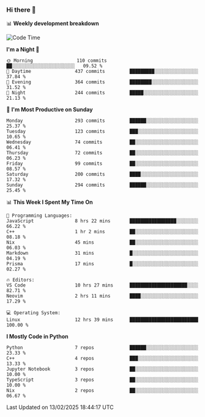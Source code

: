 ### Hi there 👋

📊 **Weekly development breakdown**
<!--START_SECTION:waka-->
![Code Time](http://img.shields.io/badge/Code%20Time-388%20hrs%2046%20mins-blue)

**I'm a Night 🦉** 

```text
🌞 Morning                110 commits         ██░░░░░░░░░░░░░░░░░░░░░░░   09.52 % 
🌆 Daytime                437 commits         █████████░░░░░░░░░░░░░░░░   37.84 % 
🌃 Evening                364 commits         ████████░░░░░░░░░░░░░░░░░   31.52 % 
🌙 Night                  244 commits         █████░░░░░░░░░░░░░░░░░░░░   21.13 % 
```
📅 **I'm Most Productive on Sunday** 

```text
Monday                   293 commits         ██████░░░░░░░░░░░░░░░░░░░   25.37 % 
Tuesday                  123 commits         ███░░░░░░░░░░░░░░░░░░░░░░   10.65 % 
Wednesday                74 commits          ██░░░░░░░░░░░░░░░░░░░░░░░   06.41 % 
Thursday                 72 commits          ██░░░░░░░░░░░░░░░░░░░░░░░   06.23 % 
Friday                   99 commits          ██░░░░░░░░░░░░░░░░░░░░░░░   08.57 % 
Saturday                 200 commits         ████░░░░░░░░░░░░░░░░░░░░░   17.32 % 
Sunday                   294 commits         ██████░░░░░░░░░░░░░░░░░░░   25.45 % 
```


📊 **This Week I Spent My Time On** 

```text
💬 Programming Languages: 
JavaScript               8 hrs 22 mins       █████████████████░░░░░░░░   66.22 % 
C++                      1 hr 2 mins         ██░░░░░░░░░░░░░░░░░░░░░░░   08.18 % 
Nix                      45 mins             ██░░░░░░░░░░░░░░░░░░░░░░░   06.03 % 
Markdown                 31 mins             █░░░░░░░░░░░░░░░░░░░░░░░░   04.19 % 
Prisma                   17 mins             █░░░░░░░░░░░░░░░░░░░░░░░░   02.27 % 

🔥 Editors: 
VS Code                  10 hrs 27 mins      █████████████████████░░░░   82.71 % 
Neovim                   2 hrs 11 mins       ████░░░░░░░░░░░░░░░░░░░░░   17.29 % 

💻 Operating System: 
Linux                    12 hrs 39 mins      █████████████████████████   100.00 % 
```

**I Mostly Code in Python** 

```text
Python                   7 repos             ██████░░░░░░░░░░░░░░░░░░░   23.33 % 
C++                      4 repos             ███░░░░░░░░░░░░░░░░░░░░░░   13.33 % 
Jupyter Notebook         3 repos             ██░░░░░░░░░░░░░░░░░░░░░░░   10.00 % 
TypeScript               3 repos             ██░░░░░░░░░░░░░░░░░░░░░░░   10.00 % 
Nix                      2 repos             ██░░░░░░░░░░░░░░░░░░░░░░░   06.67 % 
```




 Last Updated on 13/02/2025 18:44:17 UTC
<!--END_SECTION:waka-->
<!--
**R-enanVieira/R-enanVieira** is a ✨ _special_ ✨ repository because its `README.md` (this file) appears on your GitHub profile.

Here are some ideas to get you started:

- 🔭 I’m currently working on ...
- 🌱 I’m currently learning ...
- 👯 I’m looking to collaborate on ...
- 🤔 I’m looking for help with ...
- 💬 Ask me about ...
- 📫 How to reach me: ...
- 😄 Pronouns: ...
- ⚡ Fun fact: ...
-->
